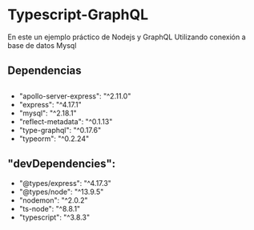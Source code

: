 # Typescript-GraphQL
En este un ejemplo práctico de Nodejs y GraphQL Utilizando conexión a base de datos Mysql


## Dependencias 
##
 - "apollo-server-express": "^2.11.0"
 - "express": "^4.17.1"
 - "mysql": "^2.18.1"
 - "reflect-metadata": "^0.1.13"
 - "type-graphql": "^0.17.6"
 - "typeorm": "^0.2.24"
 
 
 ##   "devDependencies": 
 
 - "@types/express": "^4.17.3"
 - "@types/node": "^13.9.5"
 - "nodemon": "^2.0.2"
 - "ts-node": "^8.8.1"
 - "typescript": "^3.8.3"
